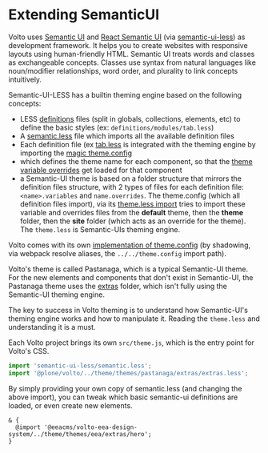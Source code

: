 # Extending SemanticUI

Volto uses [Semantic UI](https://semantic-ui.com/) and
[React Semantic UI](https://react.semantic-ui.com)
(via [semantic-ui-less](https://github.com/Semantic-Org/Semantic-UI-LESS))
as development framework. It helps you to create websites with responsive
layouts using human-friendly HTML. Semantic UI treats words and classes as
exchangeable concepts. Classes use syntax from natural languages like
noun/modifier relationships, word order, and plurality to link concepts
intuitively.

Semantic-UI-LESS has a builtin theming engine based on the following concepts:

- LESS [definitions](https://github.com/Semantic-Org/Semantic-UI-LESS/tree/master/definitions) files (split in globals, collections, elements, etc) to define the basic styles (ex: `definitions/modules/tab.less`)
- A [semantic.less](https://github.com/Semantic-Org/Semantic-UI-LESS/blob/e4395217c1b8b3227c7387284d12f2d9774d33c6/semantic.less) file which imports all the available definition files
- Each definition file
  (ex [tab.less](https://github.com/Semantic-Org/Semantic-UI-LESS/blob/e4395217c1b8b3227c7387284d12f2d9774d33c6/definitions/modules/tab.less)
  is integrated with the theming engine by importing the [magic theme.config](https://github.com/Semantic-Org/Semantic-UI-LESS/blob/e4395217c1b8b3227c7387284d12f2d9774d33c6/theme.config.example)
- which defines the theme name for each component, so that the
  [theme variable overrides](https://github.com/Semantic-Org/Semantic-UI-LESS/blob/e4395217c1b8b3227c7387284d12f2d9774d33c6/definitions/modules/tab.less#L94)
  get loaded for that component
- a Semantic-UI theme is based on a folder structure that mirrors the
  definition files structure, with 2 types of files for each definition file:
  `<name>.variables` and `name.overrides`. The theme.config (which all
  definition files import), via its [theme.less import](https://github.com/Semantic-Org/Semantic-UI-LESS/blob/e4395217c1b8b3227c7387284d12f2d9774d33c6/theme.less)
  tries to import these variable and overrides files from the **default**
  theme, then the **theme** folder, then the **site** folder (which acts as an
  override for the theme). The `theme.less` is Semantic-UIs theming engine.

Volto comes with its own [implementation of
theme.config](https://github.com/plone/volto/blob/7044eca789d836786e9e789036669085cc22bee7/theme/theme.config)
(by shadowing, via webpack resolve aliases, the `../../theme.config` import
path).

Volto's theme is called Pastanaga, which is a typical Semantic-UI theme. For
the new elements and components that don't exist in Semantic-UI, the Pastanaga
theme uses the [extras](https://github.com/plone/volto/tree/master/theme/themes/pastanaga/extras) folder, which isn't fully using the Semantic-UI theming engine.

The key to success in Volto theming is to understand how Semantic-UI's theming
engine works and how to manipulate it. Reading the `theme.less` and
understanding it is a must.

Each Volto project brings its own `src/theme.js`, which is the entry point for
Volto's CSS.

```js
import 'semantic-ui-less/semantic.less';
import '@plone/volto/../theme/themes/pastanaga/extras/extras.less';
```

By simply providing your own copy of semantic.less (and changing the above
import), you can tweak which basic semantic-ui definitions are loaded, or even
create new elements.

```
& {
  @import '@eeacms/volto-eea-design-system/../theme/themes/eea/extras/hero';
}
```
